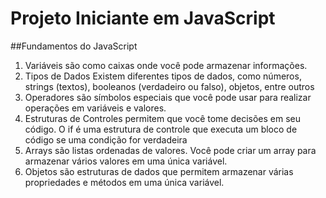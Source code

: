 # Projeto Iniciante em JavaScript

##Fundamentos do JavaScript
 1. Variáveis
    são como caixas onde você pode armazenar informações. 
 2. Tipos de Dados
    Existem diferentes tipos de dados, como números, strings (textos), booleanos (verdadeiro ou falso), objetos, entre outros
 3. Operadores
    são símbolos especiais que você pode usar para realizar operações em variáveis e valores.
 4. Estruturas de Controles
    permitem que você tome decisões em seu código. O if é uma estrutura de controle que executa um bloco de código se uma condição for verdadeira
 5. Arrays
    são listas ordenadas de valores. Você pode criar um array para armazenar vários valores em uma única variável. 
 6. Objetos
    são estruturas de dados que permitem armazenar várias propriedades e métodos em uma única variável.
